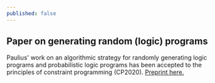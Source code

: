```yaml
---
published: false
---
```

## Paper on generating random (logic) programs 

Paulius' work on an algorithmic strategy for randomly generating logic programs and probabilistic logic programs has been accepted to the principles of constraint programming (CP2020). [Preprint here.](https://arxiv.org/pdf/2006.01889.pdf "Preprint here.")

